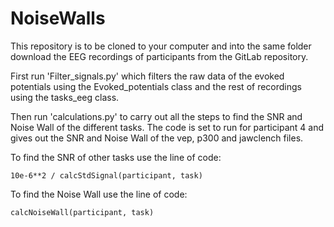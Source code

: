 # NoiseWalls

This repository is to be cloned to your computer and into the same folder download the EEG recordings of participants from the GitLab repository. 

First run 'Filter_signals.py' which filters the raw data of the evoked potentials using the Evoked_potentials class and the rest of recordings using the tasks_eeg class.

Then run 'calculations.py' to carry out all the steps to find the SNR and Noise Wall of the different tasks. The code is set to run for participant 4 and gives out the SNR and Noise Wall of the vep, p300 and jawclench files.

To find the SNR of other tasks use the line of code:

```
10e-6**2 / calcStdSignal(participant, task)
```

To find the Noise Wall use the line of code:

```
calcNoiseWall(participant, task)
```

